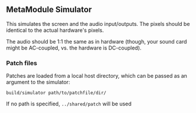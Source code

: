 ## MetaModule Simulator

This simulates the screen and the audio input/outputs. The pixels should be identical to the actual hardware's pixels.

The audio should be 1:1 the same as in hardware (though, your sound card might be AC-coupled, vs. the hardware is DC-coupled).

### Patch files

Patches are loaded from a local host directory, which can be passed as an argument to the simulator:

```
build/simulator path/to/patchfile/dir/
```

If no path is specified, `../shared/patch` will be used



